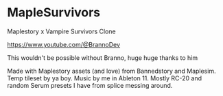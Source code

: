 # MapleSurvivors
Maplestory x Vampire Survivors Clone

https://www.youtube.com/@BrannoDev 

This wouldn't be possible without Branno, huge huge thanks to him

Made with Maplestory assets (and love) from Bannedstory and Maplesim. Temp tileset by ya boy. 
Music by me in Ableton 11. Mostly RC-20 and random Serum presets I have from splice messing around.
